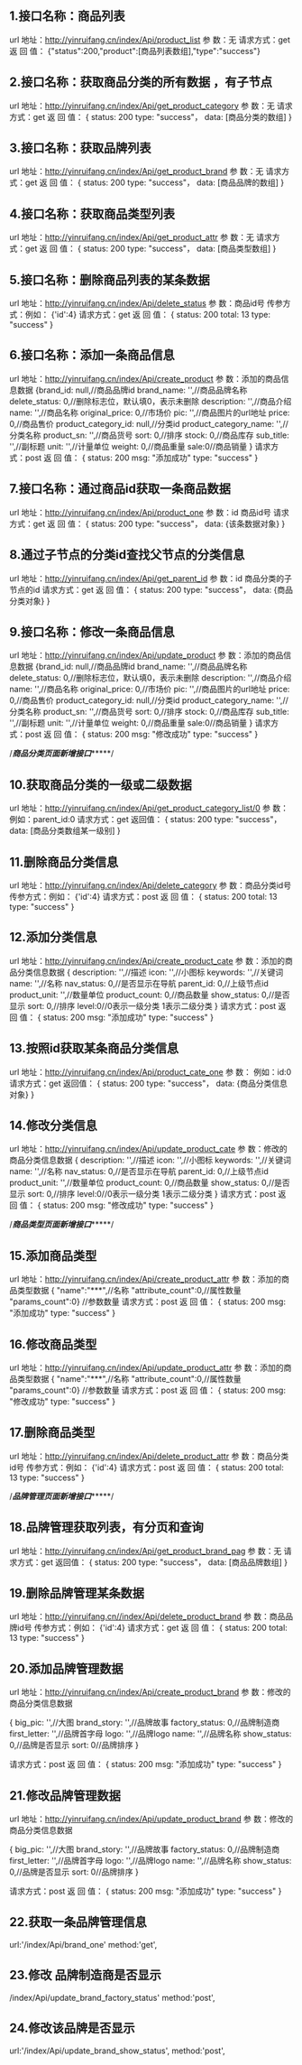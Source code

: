 ## 1.接口名称：商品列表
url 地址：http://yinruifang.cn/index/Api/product_list
参    数：无
请求方式：get
返 回 值：
{"status":200,"product":[商品列表数组],"type":"success"}

## 2.接口名称：获取商品分类的所有数据 ，有子节点
url 地址：http://yinruifang.cn/index/Api/get_product_category
参    数：无
请求方式：get
返 回 值：
{
status: 200
type: "success"，
data: [商品分类的数组]
}

## 3.接口名称：获取品牌列表
url 地址：http://yinruifang.cn/index/Api/get_product_brand
参    数：无
请求方式：get
返 回 值：
{
status: 200
type: "success"，
data: [商品品牌的数组]
}

## 4.接口名称：获取商品类型列表
url 地址：http://yinruifang.cn/index/Api/get_product_attr
参    数：无
请求方式：get
返 回 值：
{
status: 200
type: "success"，
data: [商品类型数组]
}

## 5.接口名称：删除商品列表的某条数据
url 地址：http://yinruifang.cn/index/Api/delete_status
参    数：商品id号
传参方式：例如： {'id':4}
请求方式：get
返 回 值：
{
status: 200
total: 13
type: "success"
}

## 6.接口名称：添加一条商品信息
url 地址：http://yinruifang.cn/index/Api/create_product
参    数：添加的商品信息数据
	{brand_id: null,//商品品牌id
	brand_name: '',//商品品牌名称
	delete_status: 0,//删除标志位，默认填0，表示未删除
	description: '',//商品介绍
	name: '',//商品名称
	original_price: 0,//市场价
	pic: '',//商品图片的url地址
	price: 0,//商品售价
	product_category_id: null,//分类id
	product_category_name: '',//分类名称
	product_sn: '',//商品货号
	sort: 0,//排序
	stock: 0,//商品库存
	sub_title: '',//副标题
	unit: '',//计量单位
	weight: 0,//商品重量
	sale:0//商品销量
	}
请求方式：post
返 回 值：
{
status: 200
msg: "添加成功"
type: "success"
}

## 7.接口名称：通过商品id获取一条商品数据
url 地址：http://yinruifang.cn/index/Api/product_one
参    数：id 商品id号
请求方式：get
返 回 值：
{
status: 200
type: "success"，
data: {该条数据对象}
}

## 8.通过子节点的分类id查找父节点的分类信息
url 地址：http://yinruifang.cn/index/Api/get_parent_id
参    数：id 商品分类的子节点的id
请求方式：get
返 回 值：
{
status: 200
type: "success"，
data: {商品分类对象}
}

## 9.接口名称：修改一条商品信息
url 地址：http://yinruifang.cn/index/Api/update_product
参    数：添加的商品信息数据
{brand_id: null,//商品品牌id
brand_name: '',//商品品牌名称
delete_status: 0,//删除标志位，默认填0，表示未删除
description: '',//商品介绍
name: '',//商品名称
original_price: 0,//市场价
pic: '',//商品图片的url地址
price: 0,//商品售价
product_category_id: null,//分类id
product_category_name: '',//分类名称
product_sn: '',//商品货号
sort: 0,//排序
stock: 0,//商品库存
sub_title: '',//副标题
unit: '',//计量单位
weight: 0,//商品重量
sale:0//商品销量
}
请求方式：post
返 回 值：
{
status: 200
msg: "修改成功"
type: "success"
}


/*****************商品分类页面新增接口**********************/

## 10.获取商品分类的一级或二级数据
url 地址：http://yinruifang.cn/index/Api/get_product_category_list/0
参    数：
例如：parent_id:0
请求方式：get
返回值：
{
status: 200
type: "success"，
data: [商品分类数组某一级别]
}

## 11.删除商品分类信息
url 地址：http://yinruifang.cn/index/Api/delete_category
参    数：商品分类id号
传参方式：例如： {'id':4}
请求方式：post
返 回 值：
{
status: 200
total: 13
type: "success"
}

## 12.添加分类信息
url 地址：http://yinruifang.cn/index/Api/create_product_cate
参    数：添加的商品分类信息数据
{
    description: '',//描述
    icon: '',//小图标
    keywords: '',//关键词
    name: '',//名称
    nav_status: 0,//是否显示在导航
    parent_id: 0,//上级节点id
    product_unit: '',//数量单位
	product_count: 0,//商品数量
    show_status: 0,//是否显示
    sort: 0,//排序
	level:0//0表示一级分类 1表示二级分类
  }	
请求方式：post
返 回 值：
{
status: 200
msg: "添加成功"
type: "success"
}

## 13.按照id获取某条商品分类信息
url 地址：http://yinruifang.cn/index/Api/product_cate_one
参    数：
例如：id:0
请求方式：get
返回值：
{
status: 200
type: "success"，
data: {商品分类信息对象}
}

## 14.修改分类信息
url 地址：http://yinruifang.cn/index/Api/update_product_cate
参    数：修改的商品分类信息数据
{
    description: '',//描述
    icon: '',//小图标
    keywords: '',//关键词
    name: '',//名称
    nav_status: 0,//是否显示在导航
    parent_id: 0,//上级节点id
    product_unit: '',//数量单位
	product_count: 0,//商品数量
    show_status: 0,//是否显示
    sort: 0,//排序
	level:0//0表示一级分类 1表示二级分类
  }	
请求方式：post
返 回 值：
{
status: 200
msg: "修改成功"
type: "success"
}

/*****************商品类型页面新增接口**********************/
## 15.添加商品类型
url 地址：http://yinruifang.cn/index/Api/create_product_attr
参    数：添加的商品类型数据
{
"name":"***",//名称
"attribute_count":0,//属性数量
"params_count":0} //参数数量
请求方式：post
返 回 值：
{
status: 200
msg: "添加成功"
type: "success"
}

## 16.修改商品类型
url 地址：http://yinruifang.cn/index/Api/update_product_attr
参    数：添加的商品类型数据
{
"name":"***",//名称
"attribute_count":0,//属性数量
"params_count":0} //参数数量
请求方式：post
返 回 值：
{
status: 200
msg: "修改成功"
type: "success"
}
## 17.删除商品类型
url 地址：http://yinruifang.cn/index/Api/delete_product_attr
参    数：商品分类id号
传参方式：例如： {'id':4}
请求方式：post
返 回 值：
{
status: 200
total: 13
type: "success"
}



/*****************品牌管理页面新增接口**********************/
## 18.品牌管理获取列表，有分页和查询
url 地址：http://yinruifang.cn/index/Api/get_product_brand_pag
参    数：无
请求方式：get
返回值：
{
status: 200
type: "success"，
data: [商品品牌数组]
}

## 19.删除品牌管理某条数据
url 地址：http://yinruifang.cn//index/Api/delete_product_brand
参    数：商品品牌id号
传参方式：例如： {'id':4}
请求方式：get
返 回 值：
{
status: 200
total: 13
type: "success"
}

## 20.添加品牌管理数据
url 地址：http://yinruifang.cn/index/Api/create_product_brand
参    数：修改的商品分类信息数据

{
			big_pic: '',//大图
			brand_story: '',//品牌故事
			factory_status: 0,//品牌制造商
			first_letter: '',//品牌首字母
			logo: '',//品牌logo
			name: '',//品牌名称
			show_status: 0,//品牌是否显示
			sort: 0//品牌排序
		}

请求方式：post
返 回 值：
{
status: 200
msg: "添加成功"
type: "success"
}

## 21.修改品牌管理数据
url 地址：http://yinruifang.cn/index/Api/update_product_brand
参    数：修改的商品分类信息数据

{
	big_pic: '',//大图
	brand_story: '',//品牌故事
	factory_status: 0,//品牌制造商
	first_letter: '',//品牌首字母
	logo: '',//品牌logo
	name: '',//品牌名称
	show_status: 0,//品牌是否显示
	sort: 0//品牌排序
}

请求方式：post
返 回 值：
{
status: 200
msg: "添加成功"
type: "success"
}



## 22.获取一条品牌管理信息
url:'/index/Api/brand_one'
method:'get',

## 23.修改 品牌制造商是否显示
/index/Api/update_brand_factory_status'
method:'post',

## 24.修改该品牌是否显示
url:'/index/Api/update_brand_show_status',
method:'post',

